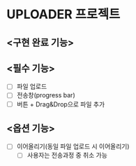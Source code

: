 # UPLOADER 프로젝트

## <구현 완료 기능>


## <필수 기능>
- [ ] 파일 업로드
- [ ] 전송창(progress bar)
- [ ] 버튼 + Drag&Drop으로 파일 추가

## <옵션 기능>
- [ ] 이어올리기(동일 파일 업로드 시 이어올리기)
    - [ ] 사용자는 전송과정 중 취소 가능
